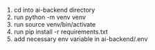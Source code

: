 1. cd into ai-backend directory
2. run python -m venv venv
3. run source venv/bin/activate
4. run pip install -r requirements.txt
5. add necessary env variable in ai-backend/.env
